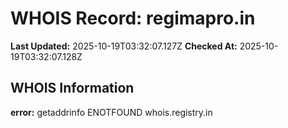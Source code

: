 # WHOIS Record: regimapro.in

**Last Updated:** 2025-10-19T03:32:07.127Z
**Checked At:** 2025-10-19T03:32:07.128Z

## WHOIS Information

**error:** getaddrinfo ENOTFOUND whois.registry.in

